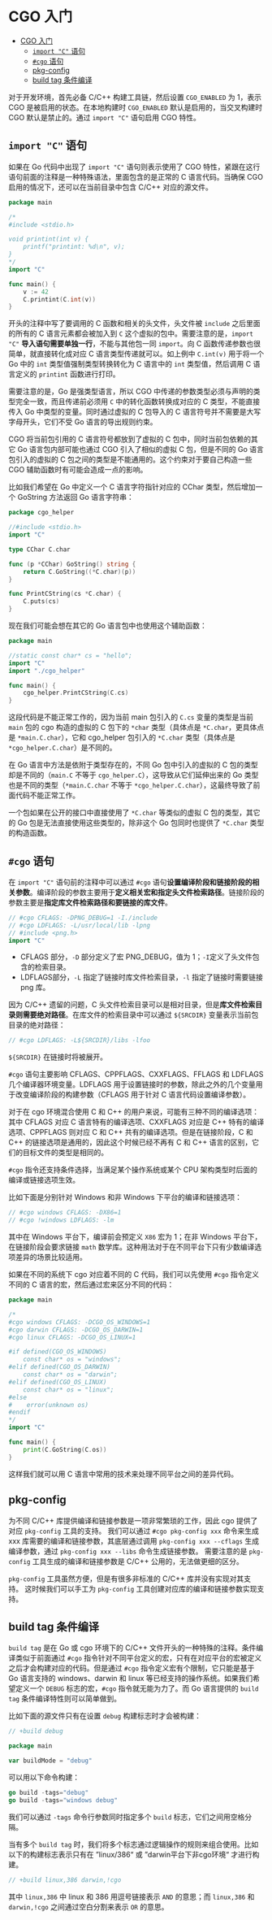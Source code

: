 # CGO 入门

- [CGO 入门](#cgo-入门)
  - [`import "C"` 语句](#import-c-语句)
  - [`#cgo` 语句](#cgo-语句)
  - [pkg-config](#pkg-config)
  - [build tag 条件编译](#build-tag-条件编译)

对于开发环境，首先必备 C/C++ 构建工具链，然后设置 `CGO_ENABLED` 为 1，表示 CGO 是被启用的状态。在本地构建时 `CGO_ENABLED` 默认是启用的，当交叉构建时 CGO 默认是禁止的。通过 `import "C"` 语句启用 CGO 特性。

## `import "C"` 语句

如果在 Go 代码中出现了 `import "C"` 语句则表示使用了 CGO 特性，紧跟在这行语句前面的注释是一种特殊语法，里面包含的是正常的 C 语言代码。当确保 CGO 启用的情况下，还可以在当前目录中包含 C/C++ 对应的源文件。

```go
package main

/*
#include <stdio.h>

void printint(int v) {
    printf("printint: %d\n", v);
}
*/
import "C"

func main() {
	v := 42
	C.printint(C.int(v))
}
```

开头的注释中写了要调用的 C 函数和相关的头文件，头文件被 `include` 之后里面的所有的 C 语言元素都会被加入到 `C` 这个虚拟的包中。需要注意的是，`import "C"` **导入语句需要单独一行**，不能与其他包一同 `import`。向 C 函数传递参数也很简单，就直接转化成对应 C 语言类型传递就可以。如上例中 `C.int(v)` 用于将一个 Go 中的 `int` 类型值强制类型转换转化为 C 语言中的 `int` 类型值，然后调用 C 语言定义的 `printint` 函数进行打印。

需要注意的是，Go 是强类型语言，所以 CGO 中传递的参数类型必须与声明的类型完全一致，而且传递前必须用 `C` 中的转化函数转换成对应的 C 类型，不能直接传入 Go 中类型的变量。同时通过虚拟的 C 包导入的 C 语言符号并不需要是大写字母开头，它们不受 Go 语言的导出规则约束。

CGO 将当前包引用的 C 语言符号都放到了虚拟的 C 包中，同时当前包依赖的其它 Go 语言包内部可能也通过 CGO 引入了相似的虚拟 C 包，但是不同的 Go 语言包引入的虚拟的 C 包之间的类型是不能通用的。这个约束对于要自己构造一些 CGO 辅助函数时有可能会造成一点的影响。

比如我们希望在 Go 中定义一个 C 语言字符指针对应的 CChar 类型，然后增加一个 GoString 方法返回 Go 语言字符串：

```go
package cgo_helper

//#include <stdio.h>
import "C"

type CChar C.char

func (p *CChar) GoString() string {
    return C.GoString((*C.char)(p))
}

func PrintCString(cs *C.char) {
    C.puts(cs)
}
```

现在我们可能会想在其它的 Go 语言包中也使用这个辅助函数：

```go
package main

//static const char* cs = "hello";
import "C"
import "./cgo_helper"

func main() {
    cgo_helper.PrintCString(C.cs)
}
```

这段代码是不能正常工作的，因为当前 main 包引入的 `C.cs` 变量的类型是当前 `main` 包的 cgo 构造的虚拟的 C 包下的 `*char` 类型（具体点是 `*C.char`，更具体点是 `*main.C.char`），它和 cgo_helper 包引入的 `*C.char` 类型（具体点是 `*cgo_helper.C.char`）是不同的。

在 Go 语言中方法是依附于类型存在的，不同 Go 包中引入的虚拟的 C 包的类型却是不同的（`main.C` 不等于 `cgo_helper.C`），这导致从它们延伸出来的 Go 类型也是不同的类型（`*main.C.char` 不等于 `*cgo_helper.C.char`），这最终导致了前面代码不能正常工作。

一个包如果在公开的接口中直接使用了 `*C.char` 等类似的虚拟 C 包的类型，其它的 Go 包是无法直接使用这些类型的，除非这个 Go 包同时也提供了 `*C.char` 类型的构造函数。

## `#cgo` 语句

在 `import "C"` 语句前的注释中可以通过 `#cgo` 语句**设置编译阶段和链接阶段的相关参数**。编译阶段的参数主要用于**定义相关宏和指定头文件检索路径**。链接阶段的参数主要是**指定库文件检索路径和要链接的库文件**。

```go
// #cgo CFLAGS: -DPNG_DEBUG=1 -I./include
// #cgo LDFLAGS: -L/usr/local/lib -lpng
// #include <png.h>
import "C"
```

- CFLAGS 部分，`-D` 部分定义了宏 PNG_DEBUG，值为 1；`-I`定义了头文件包含的检索目录。
- LDFLAGS部分，`-L` 指定了链接时库文件检索目录，`-l` 指定了链接时需要链接 png 库。

因为 C/C++ 遗留的问题，C 头文件检索目录可以是相对目录，但是**库文件检索目录则需要绝对路径**。在库文件的检索目录中可以通过 `${SRCDIR}` 变量表示当前包目录的绝对路径：

```go
// #cgo LDFLAGS: -L${SRCDIR}/libs -lfoo
```

`${SRCDIR}` 在链接时将被展开。

`#cgo` 语句主要影响 CFLAGS、CPPFLAGS、CXXFLAGS、FFLAGS 和 LDFLAGS 几个编译器环境变量。LDFLAGS 用于设置链接时的参数，除此之外的几个变量用于改变编译阶段的构建参数（CFLAGS 用于针对 C 语言代码设置编译参数）。

对于在 cgo 环境混合使用 C 和 C++ 的用户来说，可能有三种不同的编译选项：其中 CFLAGS 对应 C 语言特有的编译选项、CXXFLAGS 对应是 C++ 特有的编译选项、CPPFLAGS 则对应 C 和 C++ 共有的编译选项。但是在链接阶段，C 和 C++ 的链接选项是通用的，因此这个时候已经不再有 C 和 C++ 语言的区别，它们的目标文件的类型是相同的。

`#cgo` 指令还支持条件选择，当满足某个操作系统或某个 CPU 架构类型时后面的编译或链接选项生效。

比如下面是分别针对 Windows 和非 Windows 下平台的编译和链接选项：

```go
// #cgo windows CFLAGS: -DX86=1
// #cgo !windows LDFLAGS: -lm
```

其中在 Windows 平台下，编译前会预定义 `X86` 宏为 1；在非 Windows 平台下，在链接阶段会要求链接 `math` 数学库。这种用法对于在不同平台下只有少数编译选项差异的场景比较适用。

如果在不同的系统下 cgo 对应着不同的 C 代码，我们可以先使用 `#cgo` 指令定义不同的 C 语言的宏，然后通过宏来区分不同的代码：

```go
package main

/*
#cgo windows CFLAGS: -DCGO_OS_WINDOWS=1
#cgo darwin CFLAGS: -DCGO_OS_DARWIN=1
#cgo linux CFLAGS: -DCGO_OS_LINUX=1

#if defined(CGO_OS_WINDOWS)
    const char* os = "windows";
#elif defined(CGO_OS_DARWIN)
    const char* os = "darwin";
#elif defined(CGO_OS_LINUX)
    const char* os = "linux";
#else
#    error(unknown os)
#endif
*/
import "C"

func main() {
    print(C.GoString(C.os))
}
```

这样我们就可以用 C 语言中常用的技术来处理不同平台之间的差异代码。

## pkg-config

为不同 C/C++ 库提供编译和链接参数是一项非常繁琐的工作，因此 cgo 提供了对应 `pkg-config` 工具的支持。 我们可以通过 `#cgo pkg-config xxx` 命令来生成 xxx 库需要的编译和链接参数，其底层通过调用 `pkg-config xxx --cflags` 生成编译参数，通过 `pkg-config xxx --libs` 命令生成链接参数。 需要注意的是 `pkg-config` 工具生成的编译和链接参数是 C/C++ 公用的，无法做更细的区分。

`pkg-config` 工具虽然方便，但是有很多非标准的 C/C++ 库并没有实现对其支持。 这时候我们可以手工为 `pkg-config` 工具创建对应库的编译和链接参数实现支持。

## build tag 条件编译

`build tag` 是在 Go 或 cgo 环境下的 C/C++ 文件开头的一种特殊的注释。条件编译类似于前面通过 `#cgo` 指令针对不同平台定义的宏，只有在对应平台的宏被定义之后才会构建对应的代码。但是通过 `#cgo` 指令定义宏有个限制，它只能是基于 Go 语言支持的 windows、darwin 和 linux 等已经支持的操作系统。如果我们希望定义一个 `DEBUG` 标志的宏，`#cgo` 指令就无能为力了。而 Go 语言提供的 `build tag` 条件编译特性则可以简单做到。

比如下面的源文件只有在设置 `debug` 构建标志时才会被构建：

```go
// +build debug

package main

var buildMode = "debug"
```

可以用以下命令构建：

```go
go build -tags="debug"
go build -tags="windows debug"
```

我们可以通过 `-tags` 命令行参数同时指定多个 `build` 标志，它们之间用空格分隔。

当有多个 `build tag` 时，我们将多个标志通过逻辑操作的规则来组合使用。比如以下的构建标志表示只有在 ”linux/386“ 或 ”darwin平台下非cgo环境“ 才进行构建。

```go
// +build linux,386 darwin,!cgo
```

其中 `linux,386` 中 linux 和 386 用逗号链接表示 `AND` 的意思；而 `linux,386` 和 `darwin,!cgo` 之间通过空白分割来表示 `OR` 的意思。
